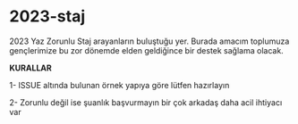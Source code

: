 # 2023-staj
2023 Yaz Zorunlu Staj arayanların buluştuğu yer. Burada amacım toplumuza gençlerimize bu zor dönemde elden geldiğince bir destek sağlama olacak.

**KURALLAR**

1- ISSUE altında bulunan örnek yapıya göre lütfen hazırlayın 

2- Zorunlu değil ise şuanlık başvurmayın bir çok arkadaş daha acil ihtiyacı var

